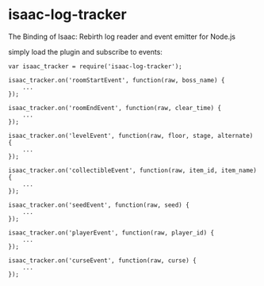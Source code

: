 # isaac-log-tracker
The Binding of Isaac: Rebirth log reader and event emitter for Node.js

simply load the plugin and subscribe to events:
```
var isaac_tracker = require('isaac-log-tracker');

isaac_tracker.on('roomStartEvent', function(raw, boss_name) {
    ...
});

isaac_tracker.on('roomEndEvent', function(raw, clear_time) {
    ...
});

isaac_tracker.on('levelEvent', function(raw, floor, stage, alternate) {
    ...
});

isaac_tracker.on('collectibleEvent', function(raw, item_id, item_name) {
    ...
});

isaac_tracker.on('seedEvent', function(raw, seed) {
    ...
});

isaac_tracker.on('playerEvent', function(raw, player_id) {
    ...
});

isaac_tracker.on('curseEvent', function(raw, curse) {
    ...
});
```
